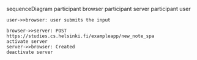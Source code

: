 sequenceDiagram
    participant browser
    participant server
    participant user

    user->>browser: user submits the input
    
    browser->>server: POST https://studies.cs.helsinki.fi/exampleapp/new_note_spa
    activate server
    server->>browser: Created
    deactivate server
